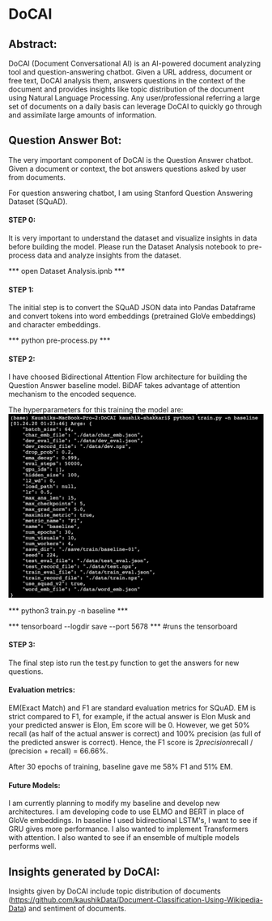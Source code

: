 # DoCAI

## Abstract:

DoCAI (Document Conversational AI) is an AI-powered document analyzing tool and question-answering chatbot. Given a URL address, document or free text, DoCAI analysis them, answers questions in the context of the document and provides insights like topic distribution of the document using Natural Language Processing. Any user/professional referring a large set of documents on a daily basis can leverage DoCAI to quickly go through and assimilate large amounts of information.

## Question Answer Bot:

The very important component of DoCAI is the Question Answer chatbot. Given a document or context, the bot answers questions asked by user from documents.

For question answering chatbot, I am using Stanford Question Answering Dataset (SQuAD).

#### STEP 0:

It is very important to understand the dataset and visualize insights in data before building the model.
Please run the Dataset Analysis notebook to pre-process data and analyze insights from the dataset.

*** open Dataset Analysis.ipnb ***

#### STEP 1:
The initial step is to convert the SQuAD JSON data into Pandas Dataframe and convert tokens into word embeddings (pretrained GloVe embeddings) and character embeddings.

*** python pre-process.py ***

#### STEP 2:
I have choosed Bidirectional Attention Flow architecture for building the Question Answer baseline model. BiDAF takes advantage of attention mechanism to the encoded sequence. 

The hyperparameters for this training the model are:
![categories Logo](/Images/hyperparameters.png)

*** python3 train.py -n baseline ***

*** tensorboard --logdir save --port 5678 *** #runs the tensorboard 

#### STEP 3:
The final step isto run the test.py function to get the answers for new questions.

#### Evaluation metrics:
EM(Exact Match) and F1 are standard evaluation metrics for SQuAD. EM is strict compared to F1, for example, if the actual answer is Elon Musk and your predicted answer is Elon, Em score will be 0. However, we get 50% recall (as half of the actual answer is correct) and 100% precision (as full of the predicted answer is correct). Hence, the F1 score is 2*precision*recall / (precision + recall) = 66.66%.

After 30 epochs of training, baseline gave me 58% F1 and 51% EM.

#### Future Models:

I am currently planning to modify my baseline and develop new architectures. I am developing code to use ELMO and BERT in place of GloVe embeddings. In baseline I used bidirectional LSTM's, I want to see if GRU gives more performance. I also wanted to implement Transformers with attention. I also wanted to see if an ensemble of multiple models performs well.

## Insights generated by DoCAI:

Insights given by DoCAI include topic distribution of documents (https://github.com/kaushikData/Document-Classification-Using-Wikipedia-Data) and sentiment of documents.
